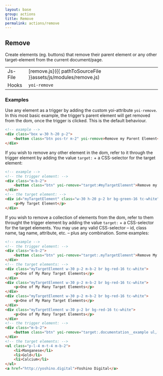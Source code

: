 ```yaml
---
layout: base
group: actions
title: Remove
permalink: actions/remove
---
```


## Remove

<p class="intro">Create elements (eg. buttons) that remove their parent element or any other target-element from the current document/page.</p>

|         |                                                                |
| -       | -                                                              |
| Js-File | [remove.js]({{ pathToSourceFile }}assets/js/modules/remove.js) |
| Hooks   | `yoi-remove`                                                   |

### Examples
Use any element as a trigger by adding the custom yoi-attribute `yoi-remove`. In this most basic example, the trigger’s parent element will get removed from the dom, once the trigger is clicked. This is the default behaviour.

```html
<!-- example -->
<div class="box w-30 h-20 p-2">
    <button class="btn pos-tr m-2" yoi-remove>Remove my Parent Element</button>
</div>
```

If you wish to remove any other element in the dom, refer to it through the trigger element by adding the value `target:` + a CSS-selector for the target element:

```html
<!-- example -->
<!-- the trigger element: -->
<div class="m-b-2">
    <button class="btn" yoi-remove="target:#myTargetElement">Remove my Target Element</button>
</div>
<!-- the target element: -->
<div id="myTargetElement" class="w-30 h-20 p-2 br bg-green-16 tc-white">
    <p>My Target Element</p>
</div>
```

If you wish to remove a collection of elements from the dom, refer to them throught the trigger element by adding the value `target:` + a CSS-selector for the target elements. You may use any valid CSS-selector – id, class name, tag name, attribute, etc. – plus any combination. Some examples:

```html
<!-- example -->
<!-- the trigger element: -->
<div class="m-b-2">
    <button class="btn" yoi-remove="target:.myTargetElement">Remove My Many Target Elements</button>
</div>
<!-- the target elements: -->
<div class="myTargetElement w-30 p-2 m-b-2 br bg-red-16 tc-white">
    <p>One of My Many Target Elements</p>
</div>
<div class="myTargetElement w-30 p-2 m-b-2 br bg-red-16 tc-white">
    <p>One of My Many Target Elements</p>
</div>
<div class="myTargetElement w-30 p-2 m-b-2 br bg-red-16 tc-white">
    <p>One of My Many Target Elements</p>
</div>
<div class="myTargetElement w-30 p-2 br bg-red-16 tc-white">
    <p>One of My Many Target Elements</p>
</div>
<!-- the trigger element: -->
<div class="m-b-2">
    <button class="btn" yoi-remove="target:.documentation__example ul,[href*=http]">Remove All Unordered Lists and External Links</button>
</div>
<!-- the target elements: -->
<ul class="p-l-4 m-t-4 m-b-2">
    <li>Manganese</li>
    <li>Gold</li>
    <li>Calcium</li>
</ul>
<a href="http://yoshino.digital">Yoshino Digital</a>
```
